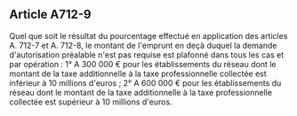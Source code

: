 Article A712-9
----
Quel que soit le résultat du pourcentage effectué en application des articles A.
712-7 et A. 712-8, le montant de l'emprunt en deçà duquel la demande
d'autorisation préalable n'est pas requise est plafonné dans tous les cas et par
opération : 1° A 300 000 € pour les établissements du réseau dont le montant de
la taxe additionnelle à la taxe professionnelle collectée est inférieur à 10
millions d'euros ; 2° A 600 000 € pour les établissements du réseau dont le
montant de la taxe additionnelle à la taxe professionnelle collectée est
supérieur à 10 millions d'euros.
